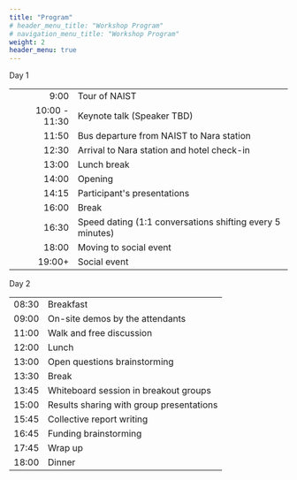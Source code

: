 ```yaml
---
title: "Program"
# header_menu_title: "Workshop Program"
# navigation_menu_title: "Workshop Program"
weight: 2
header_menu: true
---
```


Day 1

|||
|-:|:-|
| 9:00 | Tour of NAIST |
| 10:00 - 11:30 | Keynote talk (Speaker TBD) |
| 11:50 | Bus departure from NAIST to Nara station |
| 12:30 | Arrival to Nara station and hotel check-in |
| 13:00 | Lunch break |
| 14:00 | Opening |
| 14:15 | Participant's presentations |
| 16:00 | Break |
| 16:30 | Speed dating (1:1 conversations shifting every 5 minutes) |
| 18:00 | Moving to social event |
| 19:00+ | Social event |

Day 2

|||
|-:|:-|
| 08:30 | Breakfast |
| 09:00 | On-site demos by the attendants |
| 11:00 | Walk and free discussion |
| 12:00 | Lunch |
| 13:00 | Open questions brainstorming |
| 13:30 | Break |
| 13:45 | Whiteboard session in breakout groups |
| 15:00 | Results sharing with group presentations |
| 15:45 | Collective report writing |
| 16:45 | Funding brainstorming |
| 17:45 | Wrap up |
| 18:00 | Dinner |